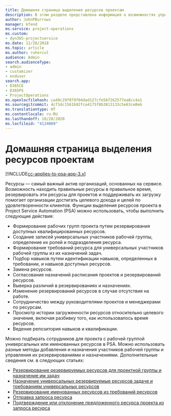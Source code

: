 ```yaml
---
title: Домашняя страница выделения ресурсов проектам
description: В этом разделе представлена информация о возможностях управления ресурсами в Project Service Automation (PSA) для Dynamics 365.
author: JohnPBurrows
manager: kfend
ms.service: project-operations
ms.custom:
- dyn365-projectservice
ms.date: 11/28/2018
ms.topic: article
ms.author: ruhercul
audience: Admin
search.audienceType:
- admin
- customizer
- enduser
search.app:
- D365CE
- D365PS
- ProjectOperations
ms.openlocfilehash: ca49c29f079f04dad127cfe56f262577ea8cc4a1
ms.sourcegitcommit: 4cf1dc1561b92fca4175f0b3813133c5e63ce8e6
ms.translationtype: HT
ms.contentlocale: ru-RU
ms.lasthandoff: 10/28/2020
ms.locfileid: "4124069"
---
```

# <a name="resourcing-projects-home-page"></a>Домашняя страница выделения ресурсов проектам

[!INCLUDE[cc-applies-to-psa-app-3.x](../includes/cc-applies-to-psa-app-3x.md)]

Ресурсы — самый важный актив организаций, основанных на сервисе. Возможность находить правильные ресурсы в правильное время, резервировать эти ресурсы для проектов и поддерживать их загрузку помогает организации достигать целевого дохода и целей по удовлетворенности клиентов. Функции выделения ресурсов проекта в Project Service Automation (PSA) можно использовать, чтобы выполнить следующие действия:

- Формирование рабочих групп проекта путем резервирования доступных квалифицированных ресурсов.
- Создание записей универсальных участников рабочей группы, определение их ролей и подразделения ресурса.
- Формирование требований ресурса для универсальных участников рабочей группы из их назначений задач.
- Подбор навыков путем идентификации навыков, определенных в требовании, и навыков доступных ресурсов.
- Замена ресурсов.
- Согласование назначений расписания проектов и резервирований ресурсов.
- Выверка различий в резервированиях и назначениях.
- Изменение резервирований ресурсов в случае отсутствия на работе.
- Сотрудничество между руководителями проектов и менеджерами по ресурсам.
- Просмотр истории загруженности ресурсов относительно целевого значения, включая разбивку того, как использовалось время ресурсов.
- Ведение репозитория навыков и квалификации.


Можно подбирать сотрудников для проекта с рабочей группой универсальных или именованных ресурсов в PSA. Можно использовать разные методы добавления и назначения участников рабочей группы и управления их резервированиями и назначениями. Дополнительные сведения см. в следующих статьях:

- [Резервирование резервируемых ресурсов для проектной группы и назначение им задач](assign-named-bookable-resource.md)
- [Назначение универсальных резервируемые ресурсов задаче и требованиям универсальных ресурсов](assign-generic-bookable-resource.md)
- [Резервирование именованных ресурсов из требований ресурсов](book-named-resource.md)
- [Отправка запроса ресурса](submit-resource-request.md)
- [Подтверждение или отклонение предложенного ресурса проекта из запроса ресурса](accept-reject-proposed-resource.md)
